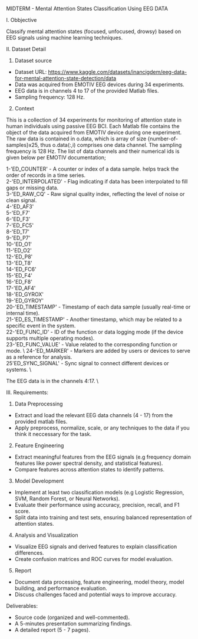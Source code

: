 MIDTERM - Mental Attention States Classification Using EEG DATA

I. Obbjective

Classify mental attention states (focused, unfocused, drowsy) based on EEG signals using machine learning techniques.

II. Dataset Detail
1. Dataset source
- Dataset URL: https://www.kaggle.com/datasets/inancigdem/eeg-data-for-mental-attention-state-detection/data
- Data was acquired from EMOTIV EEG devices during 34 experiments.
- EEG data is in channels 4 to 17 of the provided Matlab files.
- Sampling frequency: 128 Hz.

2. Context

This is a collection of 34 experiments for monitoring of attention state in human individuals using passive EEG BCI.
Each Matlab file contains the object of the data acquired from EMOTIV device during one experiment. The raw data is contained in o.data, which is array of size {number-of-samples}x25, thus o.data(:,i) comprises one data channel. The sampling frequency is 128 Hz. The list of data channels and their numerical ids is given below per EMOTIV documentation;

1-'ED_COUNTER' - A counter or index of a data sample. helps track the order of records in a time series. \
2-'ED_INTERPOLATED' - Flag indicating if data has been interpolated to fill gaps or missing data. \
3-'ED_RAW_CQ' - Raw signal quality index, reflecting the level of noise or clean signal. \
4-'ED_AF3' \
5-'ED_F7' \
6-'ED_F3' \
7-'ED_FC5' \
8-'ED_T7' \
9-'ED_P7' \
10-'ED_O1' \
11-'ED_O2' \
12-'ED_P8' \
13-'ED_T8' \
14-'ED_FC6' \
15-'ED_F4' \
16-'ED_F8' \
17-'ED_AF4' \
18-'ED_GYROX' \
19-'ED_GYROY' \
20-'ED_TIMESTAMP' - Timestamp of each data sample (usually real-time or internal time). \
21-'ED_ES_TIMESTAMP' - Another timestamp, which may be related to a specific event in the system. \
22-'ED_FUNC_ID' - ID of the function or data logging mode (if the device supports multiple operating modes). \
23-'ED_FUNC_VALUE' - Value related to the corresponding function or mode. \ 
24-'ED_MARKER' - Markers are added by users or devices to serve as a reference for analysis. \
25'ED_SYNC_SIGNAL' - Sync signal to connect different devices or systems. \

The EEG data is in the channels 4:17. \

III. Requirements:
1. Data Preprocessing
- Extract and load the relevant EEG data channels (4 - 17) from the provided matlab files.
- Apply preprocess, normalize, scale, or any techniques to the data if you think it neccessary for the task.

2. Feature Engineering
- Extract meaningful features from the EEG signals (e.g frequency domain features like power spectral density, and statistical features).
- Compare features across attention states to identify patterns.

3. Model Development
- Implement at least two classification models (e.g Logistic Regression, SVM, Random Forest, or Neural Networks).
- Evaluate their performance using accuracy, precision, recall, and F1 score.
- Split data into training and test sets, ensuring balanced representation of attention states.

4. Analysis and Visualization
- Visualize EEG signals and derived features to explain classification differences.
- Create confusion matrices and ROC curves for model evaluation.

5. Report
- Document data processing, feature engineering, model theory, model building, and performance evaluation.
- Discuss challenges faced and potential ways to improve accuracy.

Deliverables:
- Source code (organized and well-commented).
- A 5-minutes presentation summarizing findings.
- A detailed report (5 - 7 pages).
